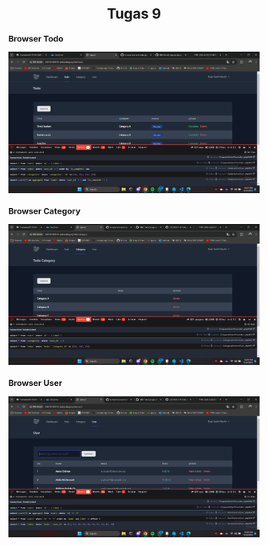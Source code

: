 <h1 align="center">Tugas 9</h1>

### Browser Todo

![alt text](screenshot/tugas9/todoquery.png)

### Browser Category

![alt text](screenshot/tugas9/categoryqueery.png)

### Browser User

![alt text](screenshot/tugas9/userquery.png)
